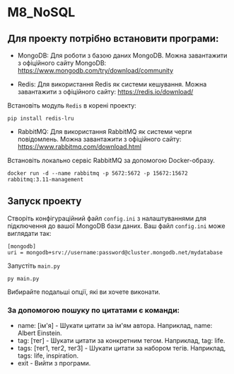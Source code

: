 # M8_NoSQL

## Для проекту потрібно встановити програми:

- MongoDB: Для роботи з базою даних MongoDB. Можна завантажити з офіційного сайту MongoDB: https://www.mongodb.com/try/download/community
  
- Redis: Для використання Redis як системи кешування. Можна завантажити з офіційного сайту: https://redis.io/download/

Встановіть модуль ``Redis`` в корені проекту:
  ```
  pip install redis-lru
  ```
  
- RabbitMQ: Для використання RabbitMQ як системи черги повідомлень. Можна завантажити з офіційного сайту: https://www.rabbitmq.com/download.html

Встановіть локально сервіс RabbitMQ за допомогою Docker-образу.
```
docker run -d --name rabbitmq -p 5672:5672 -p 15672:15672 rabbitmq:3.11-management
```

## Запуск проекту

Створіть конфігураційний файл ``config.ini`` з налаштуваннями для підключення до вашої MongoDB бази даних. Ваш файл ``config.ini`` може виглядати так:

```
[mongodb]
uri = mongodb+srv://username:password@cluster.mongodb.net/mydatabase

```

Запустіть ``main.py`` 

```
py main.py
```

Вибирайте подальші опції, які ви хочете виконати.

### За допомогою пошуку по цитатами є команди:
- name: [ім'я] - Шукати цитати за ім'ям автора. Наприклад, name: Albert Einstein.
- tag: [тег] - Шукати цитати за конкретним тегом. Наприклад, tag: life.
- tags: [тег1, тег2, тег3] - Шукати цитати за набором тегів. Наприклад, tags: life, inspiration.
- exit - Вийти з програми.


